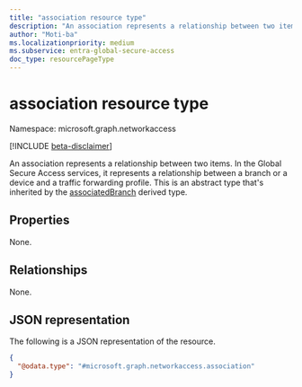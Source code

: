 ```yaml
---
title: "association resource type"
description: "An association represents a relationship between two items. In the Global Secure Access services, it represents a relationship between a branch or a device and a traffic forwarding profile."
author: "Moti-ba"
ms.localizationpriority: medium
ms.subservice: entra-global-secure-access
doc_type: resourcePageType
---
```


# association resource type

Namespace: microsoft.graph.networkaccess

[!INCLUDE [beta-disclaimer](../../includes/beta-disclaimer.md)]

An association represents a relationship between two items. In the Global Secure Access services, it represents a relationship between a branch or a device and a traffic forwarding profile.
This is an abstract type that's inherited by the [associatedBranch](networkaccess-associatedbranch.md) derived type.

## Properties
None.

## Relationships
None.

## JSON representation
The following is a JSON representation of the resource.
<!-- {
  "blockType": "resource",
  "@odata.type": "microsoft.graph.networkaccess.association"
}
-->
``` json
{
  "@odata.type": "#microsoft.graph.networkaccess.association"
}
```

